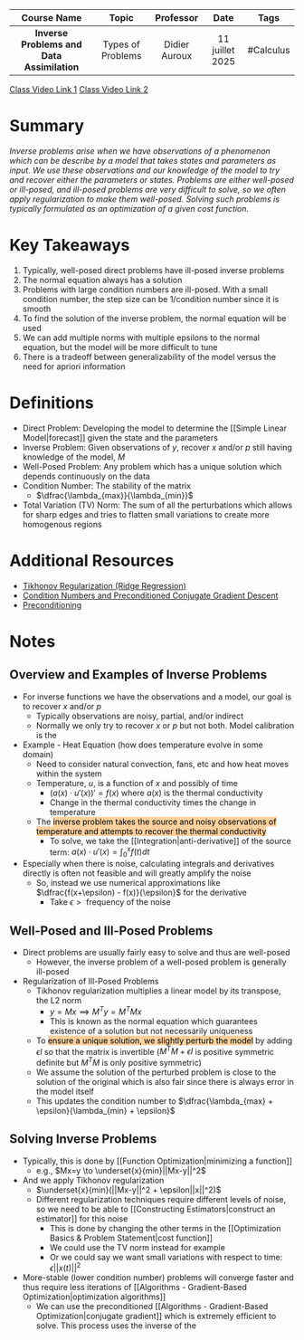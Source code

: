 |                Course Name                 |       Topic       |   Professor   |      Date       |   Tags    |
| :----------------------------------------: | :---------------: | :-----------: | :-------------: | :-------: |
| **Inverse Problems and Data Assimilation** | Types of Problems | Didier Auroux | 11 juillet 2025 | #Calculus |

[Class Video Link 1](https://dstisas-my.sharepoint.com/personal/blaise_pascal_nuc_dsti_institute/_layouts/15/stream.aspx?id=%2Fpersonal%2Fblaise%5Fpascal%5Fnuc%5Fdsti%5Finstitute%2FDocuments%2FRecordings%2FA24%20%2D%20Common%20Link%20DSDEDA%2D20250711%5F095245%2DMeeting%20Recording%2Emp4&nav=eyJyZWZlcnJhbEluZm8iOnsicmVmZXJyYWxBcHAiOiJTdHJlYW1XZWJBcHAiLCJyZWZlcnJhbFZpZXciOiJTaGFyZURpYWxvZy1MaW5rIiwicmVmZXJyYWxBcHBQbGF0Zm9ybSI6IldlYiIsInJlZmVycmFsTW9kZSI6InZpZXcifX0&ga=1&referrer=StreamWebApp%2EWeb&referrerScenario=AddressBarCopied%2Eview%2E0fc78b60%2D4000%2D48d5%2Da6ad%2D709c82b7286f)
[Class Video Link 2](https://dstisas-my.sharepoint.com/personal/blaise_pascal_nuc_dsti_institute/_layouts/15/stream.aspx?id=%2Fpersonal%2Fblaise%5Fpascal%5Fnuc%5Fdsti%5Finstitute%2FDocuments%2FRecordings%2FA24%20%2D%20Common%20Link%20DSDEDA%2D20250711%5F132853%2DMeeting%20Recording%2Emp4&nav=eyJyZWZlcnJhbEluZm8iOnsicmVmZXJyYWxBcHAiOiJTdHJlYW1XZWJBcHAiLCJyZWZlcnJhbFZpZXciOiJTaGFyZURpYWxvZy1MaW5rIiwicmVmZXJyYWxBcHBQbGF0Zm9ybSI6IldlYiIsInJlZmVycmFsTW9kZSI6InZpZXcifX0&ga=1&referrer=StreamWebApp%2EWeb&referrerScenario=AddressBarCopied%2Eview%2E85156350%2D79dc%2D43a1%2D9ae9%2D672b9c5a2c5a)

# Summary
*Inverse problems arise when we have observations of a phenomenon which can be describe by a model that takes states and parameters as input. We use these observations and our knowledge of the model to try and recover either the parameters or states. Problems are either well-posed or ill-posed, and ill-posed problems are very difficult to solve, so we often apply regularization to make them well-posed. Solving such problems is typically formulated as an optimization of a given cost function.*

# Key Takeaways
1. Typically, well-posed direct problems have ill-posed inverse problems
2. The normal equation always has a solution
3. Problems with large condition numbers are ill-posed. With a small condition number, the step size can be 1/condition number since it is smooth
4. To find the solution of the inverse problem, the normal equation will be used
5. We can add multiple norms with multiple epsilons to the normal equation, but the model will be more difficult to tune
6. There is a tradeoff between generalizability of the model versus the need for apriori information

# Definitions
- Direct Problem: Developing the model to determine the [[Simple Linear Model|forecast]] given the state and the parameters
- Inverse Problem: Given observations of $y$, recover $x$ and/or $p$ still having knowledge of the model, $M$
- Well-Posed Problem: Any problem which has a unique solution which depends continuously on the data
- Condition Number: The stability of the matrix
	- $\dfrac{\lambda_{max}}{\lambda_{min}}$
- Total Variation (TV) Norm: The sum of all the perturbations which allows for sharp edges and tries to flatten small variations to create more homogenous regions

# Additional Resources
- [Tikhonov Regularization (Ridge Regression)](https://en.wikipedia.org/wiki/Ridge_regression)
- [Condition Numbers and Preconditioned Conjugate Gradient Descent](https://www.youtube.com/watch?v=zjzOYL4fhrQ)
- [Preconditioning](https://www.youtube.com/watch?v=i-83HdtrI1M)

# Notes
## Overview and Examples of Inverse Problems
- For inverse functions we have the observations and a model, our goal is to recover $x$ and/or $p$
	- Typically observations are noisy, partial, and/or indirect
	- Normally we only try to recover $x$ or $p$ but not both. Model calibration is the 
- Example - Heat Equation (how does temperature evolve in some domain)
	- Need to consider natural convection, fans, etc and how heat moves within the system
	- Temperature, $u$, is a function of $x$ and possibly of time
		- $(a(x)\cdot u'(x))' = f(x)$ where $a(x)$ is the thermal conductivity
		- Change in the thermal conductivity times the change in temperature
	- The <mark style="background: #FFB86CA6;">inverse problem takes the source and noisy observations of temperature and attempts to recover the thermal conductivity</mark>
		- To solve, we take the [[Integration|anti-derivative]] of the source term: $a(x)\cdot u'(x) = \int_0^xf(t)dt$
- Especially when there is noise, calculating integrals and derivatives directly is often not feasible and will greatly amplify the noise
	- So, instead we use numerical approximations like $\dfrac{f(x+\epsilon) - f(x)}{\epsilon}$ for the derivative
		- Take $\epsilon > \textrm{ frequency of the noise}$
## Well-Posed and Ill-Posed Problems
- Direct problems are usually fairly easy to solve and thus are well-posed
	- However, the inverse problem of a well-posed problem is generally ill-posed
- Regularization of Ill-Posed Problems
	- Tikhonov regularization multiplies a linear model by its transpose, the L2 norm
		- $y = Mx \implies M^Ty=M^TMx$
		- This is known as the normal equation which guarantees existence of a solution but not necessarily uniqueness
	- To <mark style="background: #FFB86CA6;">ensure a unique solution, we slightly perturb the model</mark> by adding $\epsilon I$ so that the matrix is invertible ($M^TM + \epsilon I$ is positive symmetric definite but $M^TM$ is only positive symmetric)
	- We assume the solution of the perturbed problem is close to the solution of the original which is also fair since there is always error in the model itself
	- This updates the condition number to $\dfrac{\lambda_{max} + \epsilon}{\lambda_{min} + \epsilon}$
## Solving Inverse Problems
- Typically, this is done by [[Function Optimization|minimizing a function]]
	- e.g., $Mx=y \to \underset{x}{min}||Mx-y||^2$
- And we apply Tikhonov regularization
	- $\underset{x}{min}(||Mx-y||^2 + \epsilon||x||^2)$
	- Different regularization techniques require different levels of noise, so we need to be able to [[Constructing Estimators|construct an estimator]] for this noise
		- This is done by changing the other terms in the [[Optimization Basics & Problem Statement|cost function]]
		- We could use the TV norm instead for example
		- Or we could say we want small variations with respect to time: $\epsilon||x(t)||^2$
- More-stable (lower condition number) problems will converge faster and thus require less iterations of [[Algorithms - Gradient-Based Optimization|optimization algorithms]]
	- We can use the preconditioned [[Algorithms - Gradient-Based Optimization|conjugate gradient]] which is extremely efficient to solve. This process uses the inverse of the 